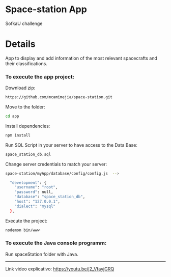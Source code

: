 # Space-station App
SofkaU challenge

# Details
App to display and add information of the most relevant spacecrafts and their classifications.

### To execute the app project:

Download zip:

```sh
https://github.com/mcamimejia/space-station.git
```

Move to the folder:

```sh
cd app
```

Install dependencies:

```sh
npm install
```

Run SQL Script in your server to have access to the Data Base:

```sh
space_station_db.sql
```

Change server credentials to match your server:

```sh
space-station/myApp/database/config/config.js  -->

  "development": {
    "username": "root", 
    "password": null, 
    "database": "space_station_db",
    "host": "127.0.0.1",
    "dialect": "mysql"
  },
```

Execute the project:

```sh
nodemon bin/www
```

### To execute the Java console programm:

Run spaceStation folder with Java.


---------
Link video explicativo:  https://youtu.be/j2_VfayjGRQ
